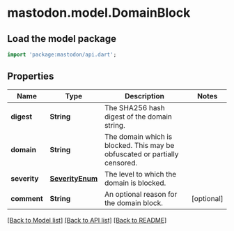 # mastodon.model.DomainBlock

## Load the model package
```dart
import 'package:mastodon/api.dart';
```

## Properties
Name | Type | Description | Notes
------------ | ------------- | ------------- | -------------
**digest** | **String** | The SHA256 hash digest of the domain string. | 
**domain** | **String** | The domain which is blocked. This may be obfuscated or partially censored. | 
**severity** | [**SeverityEnum**](SeverityEnum.md) | The level to which the domain is blocked. | 
**comment** | **String** | An optional reason for the domain block. | [optional] 

[[Back to Model list]](../README.md#documentation-for-models) [[Back to API list]](../README.md#documentation-for-api-endpoints) [[Back to README]](../README.md)


